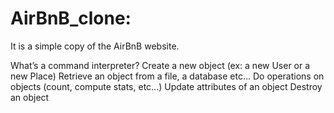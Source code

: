 # AirBnB_clone:
It is a simple copy of the AirBnB website.

What’s a command interpreter?
Create a new object (ex: a new User or a new Place)
Retrieve an object from a file, a database etc…
Do operations on objects (count, compute stats, etc…)
Update attributes of an object
Destroy an object
